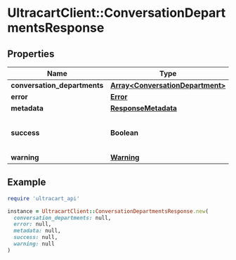# UltracartClient::ConversationDepartmentsResponse

## Properties

| Name | Type | Description | Notes |
| ---- | ---- | ----------- | ----- |
| **conversation_departments** | [**Array&lt;ConversationDepartment&gt;**](ConversationDepartment.md) |  | [optional] |
| **error** | [**Error**](Error.md) |  | [optional] |
| **metadata** | [**ResponseMetadata**](ResponseMetadata.md) |  | [optional] |
| **success** | **Boolean** | Indicates if API call was successful | [optional] |
| **warning** | [**Warning**](Warning.md) |  | [optional] |

## Example

```ruby
require 'ultracart_api'

instance = UltracartClient::ConversationDepartmentsResponse.new(
  conversation_departments: null,
  error: null,
  metadata: null,
  success: null,
  warning: null
)
```

